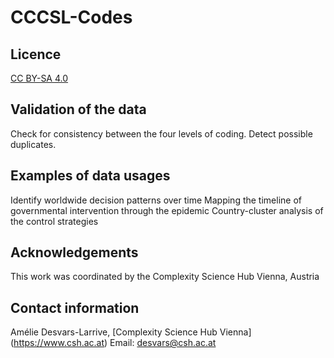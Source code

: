 # CCCSL-Codes

## Licence
[CC BY-SA 4.0](https://creativecommons.org/licenses/by-sa/4.0/deed.en)

## Validation of the data
Check for consistency between the four levels of coding.
Detect possible duplicates.

## Examples of data usages
Identify worldwide decision patterns over time
Mapping the timeline of governmental intervention through the epidemic
Country-cluster analysis of the control strategies 

## Acknowledgements
This work was coordinated by the Complexity Science Hub Vienna, Austria

## Contact information
Amélie Desvars-Larrive, [Complexity Science Hub Vienna] (https://www.csh.ac.at)
Email: desvars@csh.ac.at
